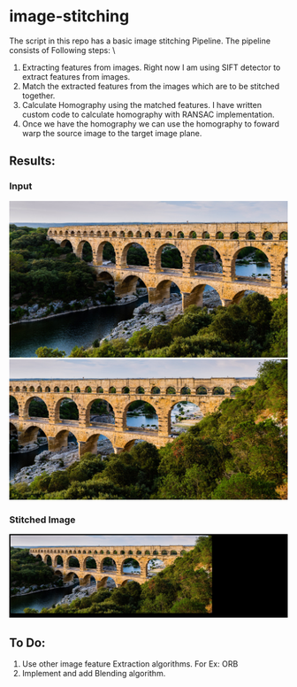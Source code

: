 # image-stitching
 The script in this repo has a basic image stitching Pipeline. The pipeline consists of Following steps: \
 1. Extracting features from images. Right now I am using SIFT detector to extract features from images.
 2. Match the extracted features from the images which are to be stitched together. 
 3. Calculate Homography using the matched features. I have written custom code to calculate homography with RANSAC implementation.
 4. Once we have the homography we can use the homography to foward warp the source image to the target image plane.

 ## Results:
 ### Input
 ![Input Images](./dataset/1/s1.jpg)
![Input Images](./dataset/1/s2.jpg)
### Stitched Image
![Output Images](./dataset/1/stitched.jpg)

## To Do:
1. Use other image feature Extraction algorithms. For Ex: ORB
2. Implement and add Blending algorithm.
